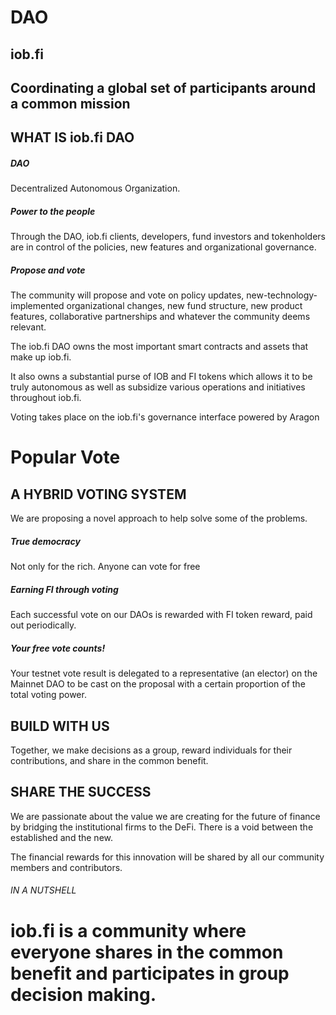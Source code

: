 # DAO

## iob.fi

## Coordinating a global set of participants around a common mission

## WHAT IS iob.fi DAO

##### DAO

Decentralized Autonomous Organization.

##### Power to the people

Through the DAO, iob.fi clients, developers, fund investors and tokenholders are in control of the policies, new features and organizational governance.

##### Propose and vote

The community will propose and vote on policy updates, new-technology-implemented organizational changes, new fund structure, new product features, collaborative partnerships and whatever the community deems relevant.

The iob.fi DAO owns the most important smart contracts and assets that make up iob.fi.

It also owns a substantial purse of IOB and FI tokens which allows it to be truly autonomous as well as subsidize various operations and initiatives throughout iob.fi.

Voting takes place on the iob.fi's governance interface powered by Aragon

# Popular Vote

## A HYBRID VOTING SYSTEM

We are proposing a novel approach to help solve some of the problems.

##### True democracy

Not only for the rich. Anyone can vote for free

##### Earning FI through voting

Each successful vote on our DAOs is rewarded with FI token reward, paid out periodically.

##### Your free vote counts!

Your testnet vote result is delegated to a representative (an elector) on the Mainnet DAO to be cast on the proposal with a certain proportion of the total voting power.

## BUILD WITH US

Together, we make decisions as a group, reward individuals for their contributions, and share in the common benefit.

## SHARE THE SUCCESS

We are passionate about the value we are creating for the future of finance by bridging the institutional firms to the DeFi. There is a void between the established and the new.

The financial rewards for this innovation will be shared by all our community members and contributors.

###### IN A NUTSHELL

# iob.fi is a community where everyone shares in the common benefit and participates in group decision making.
